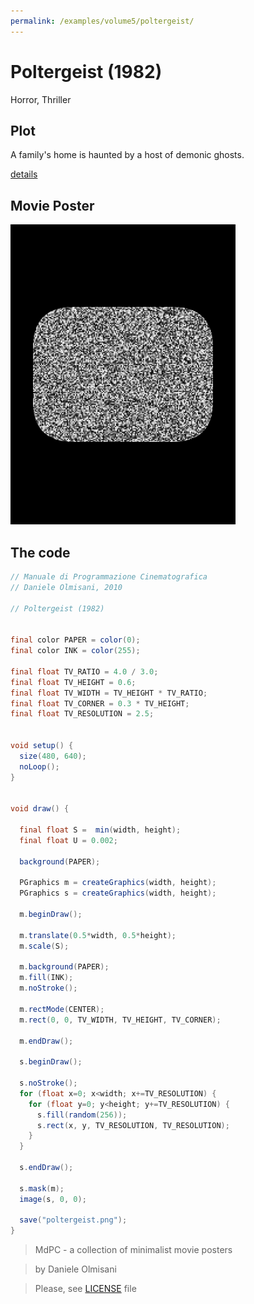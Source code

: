```yaml
---
permalink: /examples/volume5/poltergeist/
---
```

# Poltergeist (1982)

Horror, Thriller

## Plot
A family's home is haunted by a host of demonic ghosts.

[details](https://www.imdb.com/title/tt0084516/)

## Movie Poster
<img src="poltergeist.png"  width="360px" title="Poltergeist">


## The code
```java
// Manuale di Programmazione Cinematografica
// Daniele Olmisani, 2010

// Poltergeist (1982)


final color PAPER = color(0);
final color INK = color(255);

final float TV_RATIO = 4.0 / 3.0;
final float TV_HEIGHT = 0.6;
final float TV_WIDTH = TV_HEIGHT * TV_RATIO;
final float TV_CORNER = 0.3 * TV_HEIGHT;
final float TV_RESOLUTION = 2.5;


void setup() {
  size(480, 640);
  noLoop();
}


void draw() {
  
  final float S =  min(width, height);
  final float U = 0.002;
  
  background(PAPER);
  
  PGraphics m = createGraphics(width, height);
  PGraphics s = createGraphics(width, height);
  
  m.beginDraw();
  
  m.translate(0.5*width, 0.5*height);
  m.scale(S);
   
  m.background(PAPER);
  m.fill(INK);
  m.noStroke();
  
  m.rectMode(CENTER);
  m.rect(0, 0, TV_WIDTH, TV_HEIGHT, TV_CORNER);
 
  m.endDraw();
  
  s.beginDraw();
  
  s.noStroke();
  for (float x=0; x<width; x+=TV_RESOLUTION) {
    for (float y=0; y<height; y+=TV_RESOLUTION) {
      s.fill(random(256));
      s.rect(x, y, TV_RESOLUTION, TV_RESOLUTION);  
    }
  }
  
  s.endDraw();
  
  s.mask(m);
  image(s, 0, 0);
  
  save("poltergeist.png");
}

```

> MdPC - a collection of minimalist movie posters

> by Daniele Olmisani

> Please, see [LICENSE](../../../LICENSE) file
